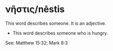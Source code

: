 # νῆστις/nēstis
This word describes someone. It is an adjective.
* This word describes someone who is hungry.

See: Matthew 15:32; Mark 8:3
